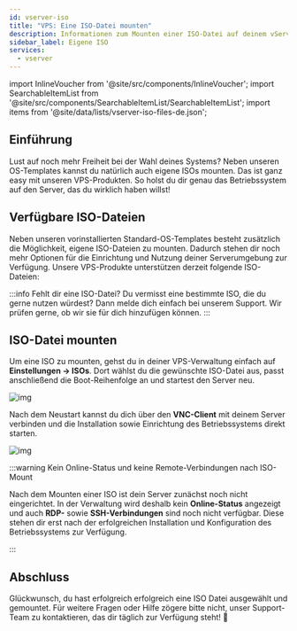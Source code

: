 ```yaml
---
id: vserver-iso
title: "VPS: Eine ISO-Datei mounten"
description: Informationen zum Mounten einer ISO-Datei auf deinem vServer von ZAP-Hosting - ZAP-Hosting.com Dokumentation
sidebar_label: Eigene ISO
services:
  - vserver
---
```




import InlineVoucher from '@site/src/components/InlineVoucher';
import SearchableItemList from '@site/src/components/SearchableItemList/SearchableItemList';
import items from '@site/data/lists/vserver-iso-files-de.json';

## Einführung
Lust auf noch mehr Freiheit bei der Wahl deines Systems? Neben unseren OS-Templates kannst du natürlich auch eigene ISOs mounten. Das ist ganz easy mit unseren VPS-Produkten. So holst du dir genau das Betriebssystem auf den Server, das du wirklich haben willst!

<InlineVoucher />



## Verfügbare ISO-Dateien

Neben unseren vorinstallierten Standard-OS-Templates besteht zusätzlich die Möglichkeit, eigene ISO-Dateien zu mounten. Dadurch stehen dir noch mehr Optionen für die Einrichtung und Nutzung deiner Serverumgebung zur Verfügung. Unsere VPS-Produkte unterstützen derzeit folgende ISO-Dateien:

<SearchableItemList items={items} />



:::info Fehlt dir eine ISO-Datei?
Du vermisst eine bestimmte ISO, die du gerne nutzen würdest? Dann melde dich einfach bei unserem Support. Wir prüfen gerne, ob wir sie für dich hinzufügen können.
:::





## ISO-Datei mounten
Um eine ISO zu mounten, gehst du in deiner VPS-Verwaltung einfach auf **Einstellungen → ISOs**. Dort wählst du die gewünschte ISO-Datei aus, passt anschließend die Boot-Reihenfolge an und startest den Server neu.

![img](https://screensaver01.zap-hosting.com/index.php/s/tszMKbqDSa3AaLy/download)

Nach dem Neustart kannst du dich über den **VNC-Client** mit deinem Server verbinden und die Installation sowie Einrichtung des Betriebssystems direkt starten.

![img](https://screensaver01.zap-hosting.com/index.php/s/q6WoDMq8pxn72oG/download)

:::warning Kein Online-Status und keine Remote-Verbindungen nach ISO-Mount

Nach dem Mounten einer ISO ist dein Server zunächst noch nicht eingerichtet. In der Verwaltung wird deshalb kein **Online-Status** angezeigt und auch **RDP-** sowie **SSH-Verbindungen** sind noch nicht verfügbar. Diese stehen dir erst nach der erfolgreichen Installation und Konfiguration des Betriebssystems zur Verfügung.

:::




## Abschluss
Glückwunsch, du hast erfolgreich erfolgreich eine ISO Datei ausgewählt und gemountet. Für weitere Fragen oder Hilfe zögere bitte nicht, unser Support-Team zu kontaktieren, das dir täglich zur Verfügung steht! 🙂



<InlineVoucher />
